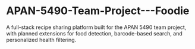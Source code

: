 # APAN-5490-Team-Project---Foodie
A full-stack recipe sharing platform built for the APAN 5490 team project, with planned extensions for food detection, barcode-based search, and personalized health filtering.
